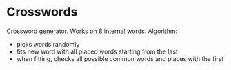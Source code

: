 # Crosswords

Crossword generator.
Works on 8 internal words.
Algorithm: 
- picks words randomly
- fits new word with all placed words starting from the last 
- when fitting, checks all possible common words and places with the first 
